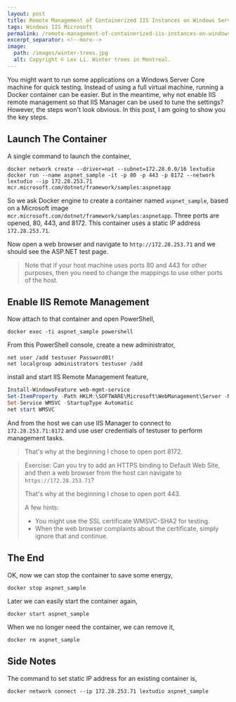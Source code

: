 ```yaml
---
layout: post
title: Remote Management of Containerized IIS Instances on Windows Server Core
tags: Windows IIS Microsoft
permalink: /remote-management-of-containerized-iis-instances-on-windows-server-core-f6864c74917f
excerpt_separator: <!--more-->
image:
  path: /images/winter-trees.jpg
  alt: Copyright © Lex Li. Winter trees in Montreal.
---
```


You might want to run some applications on a Windows Server Core machine for quick testing. Instead of using a full virtual machine, running a Docker container can be easier. But in the meantime, why not enable IIS remote management so that IIS Manager can be used to tune the settings? However, the steps won't look obvious. In this post, I am going to show you the key steps.
<!--more-->

## Launch The Container

A single command to launch the container,

``` batch
docker network create --driver=nat --subnet=172.28.0.0/16 lextudio
docker run --name aspnet_sample -it -p 80 -p 443 -p 8172 --network lextudio --ip 172.28.253.71 mcr.microsoft.com/dotnet/framework/samples:aspnetapp
```

So we ask Docker engine to create a container named `aspnet_sample`, based on a Microsoft image `mcr.microsoft.com/dotnet/framework/samples:aspnetapp`. Three ports are opened, 80, 443, and 8172. This container uses a static IP address `172.28.253.71`.

Now open a web browser and navigate to `http://172.28.253.71` and we should see the ASP.NET test page.

> Note that if your host machine uses ports 80 and 443 for other purposes, then you need to change the mappings to use other ports of the host.

## Enable IIS Remote Management

Now attach to that container and open PowerShell,

``` batch
docker exec -ti aspnet_sample powershell
```

From this PowerShell console, create a new administrator,

``` batch
net user /add testuser Password01!
net localgroup administrators testuser /add
```

install and start IIS Remote Management feature,

``` powershell
Install-WindowsFeature web-mgmt-service
Set-ItemProperty -Path HKLM:\SOFTWARE\Microsoft\WebManagement\Server -Name EnableRemoteManagement -Value 1
Set-Service WMSVC -StartupType Automatic
net start WMSVC
```

And from the host we can use IIS Manager to connect to `172.28.253.71:8172` and use user credentials of testuser to perform management tasks.

> That's why at the beginning I chose to open port 8172.

> Exercise: Can you try to add an HTTPS binding to Default Web Site, and then a web browser from the host can navigate to `https://172.28.253.71`?
>
> That's why at the beginning I chose to open port 443.
>
> A few hints:
>
> * You might use the SSL certificate WMSVC-SHA2 for testing.
> * When the web browser complaints about the certificate, simply ignore that and continue.

## The End

OK, now we can stop the container to save some energy,

``` batch
docker stop aspnet_sample
```

Later we can easily start the container again,

``` batch
docker start aspnet_sample
```

When we no longer need the container, we can remove it,

``` batch
docker rm aspnet_sample
```

## Side Notes

The command to set static IP address for an existing container is,

``` batch
docker network connect --ip 172.28.253.71 lextudio aspnet_sample
```
